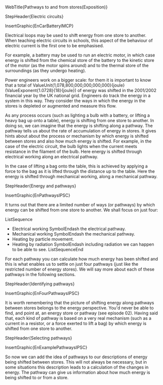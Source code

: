 WebTitle{Pathways to and from stores(Exposition)}

StepHeader{Electric circuits}

InsertGraphic{EnCarBatteryIMCP}

Electrical loops may be used to shift energy from one store to another. When teaching electric circuits in schools, this aspect of the behaviour of electric current is the first one to be emphasised.

For example, a battery may be used to run an electric motor, in which case energy is shifted from the chemical store of the battery to the kinetic store of the motor (as the motor spins around) and to the thermal store of the surroundings (as they undergo heating).

Power engineers work on a bigger scale: for them it is important to know that a total of ValueUnit{1,078,800,000,000,000,000}{joule} (ValueExponent{1.0728}{18}{joule})
of energy was shifted in the 2001/2002 financial year by the UK national grid. Engineers do track the energy in a system in this way. They consider the ways in which the energy in the stores is depleted or augmented and measure this flow.

As any process occurs (such as lighting a bulb with a battery, or lifting a heavy bag up onto a table), energy is shifting from one store to another. In doing so, we can imagine that the energy is shifting along a pathway. The pathway tells us about the rate of accumulation of energy in stores. It gives hints about about the process or mechanism by which energy is shifted between stores and also how much energy is shifted. For example, in the case of the electric circuit, the bulb lights when the current meets resistance in the filament of the bulb. Here energy is shifted through electrical working along an electrical pathway.

In the case of lifting a bag onto the table, this is achieved by applying a force to the bag as it is lifted through the distance up to the table. Here the energy is shifted through mechanical working, along a mechanical pathway.

StepHeader{Energy  and pathways}

InsertGraphic{EnPathwaysIPSC}

It turns out that there are a limited number of ways (or pathways) by which energy can be shifted from one store to another. We shall focus on just four:

ListSequence
- Electrical working SymbolEndash the electrical pathway.
- Mechanical working SymbolEndash the mechanical pathway.
- Heating by particle movement.
- Heating by radiation SymbolEndash including radiation we can happen to be able to see.
ListSequenceEnd

For each pathway you can calculate how much energy has been shifted and this is what enables us to settle on just four pathways (just like the restricted number of energy stores). We will say more about each of these pathways in the following sections.

StepHeader{Identifying pathways}

InsertGraphic{EnFourPathwaysIPSC}

It is worth remembering that the picture of shifting energy along pathways between stores belongs to the energy perspective. You'd never be able to find, and point at, an energy store or pathway (see episode 02). Having said that, each kind of pathway is based on a very real mechanism (such as a current in a resistor, or a force exerted to lift a bag) by which energy is shifted from one store to another.

StepHeader{Selecting pathways}

InsertGraphic{EnExamplePathwaysIPSC}

So now we can add the idea of pathways to our descriptions of energy being shifted between stores. This will not always be necessary, but in some situations this description leads to a calculation of the changes in energy. The pathway can give us information about how much energy is being shifted to or from a store.
